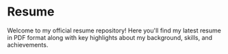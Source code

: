 # Resume
Welcome to my official resume repository! Here you'll find my latest resume in PDF format along with key highlights about my background, skills, and achievements.

